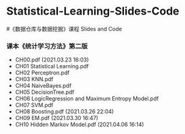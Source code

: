 # Statistical-Learning-Slides-Code
#《数据仓库与数据挖掘》课程 Slides and Code
### 课本《统计学习方法》第二版

- CH00.pdf (2021.03.23 16:03)
- CH01 Statistical Learning.pdf
- CH02 Perceptron.pdf
- CH03 KNN.pdf
- CH04 NaiveBayes.pdf
- CH05 DecisionTree.pdf
- CH06 LogicRegression and Maximum Entropy Model.pdf
- CH07 SVM.pdf
- CH08 Boosting.pdf  (2021.03.26 22:04)
- CH09 EM.pdf (2021.03.30 16:47)
- CH10 Hidden Markov Model.pdf (2021.04.06 16:14)
